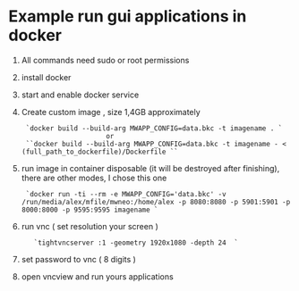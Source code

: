 # Example run gui applications in docker

1. All commands need sudo or root permissions
2. install docker 
3. start and enable docker service
4. Create custom image , size 1,4GB approximately

        `docker build --build-arg MWAPP_CONFIG=data.bkc -t imagename . `
                            or
        ``docker build --build-arg MWAPP_CONFIG=data.bkc -t imagename - < (full_path_to_dockerfile)/Dockerfile ``
5. run image in container disposable (it will be destroyed after finishing), there are other modes, I chose this one 

        `docker run -ti --rm -e MWAPP_CONFIG='data.bkc' -v /run/media/alex/mfile/mwneo:/home/alex -p 8080:8080 -p 5901:5901 -p 8000:8000 -p 9595:9595 imagename `
6. run vnc  ( set resolution your screen )

          `tightvncserver :1 -geometry 1920x1080 -depth 24  `
7. set password to vnc ( 8 digits )
8. open vncview and run yours applications
